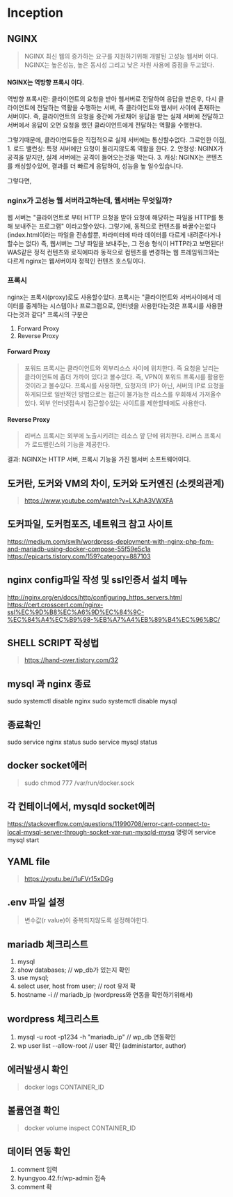 # Inception 


## NGINX
> NGINX 최신 웹의 증가하는 요구를 지원하기위해 개발된 고성능 웹서버 이다.
NGINX는 높은성능, 높은 동시성 그리고 낮은 자원 사용에 중점을 두고있다.

#### NGINX는 역방향 프록시 이다.
역방향 프록시란: 클라이언트의 요청을 받아 웹서버로 전달하여 응답을 받은후, 다시 클라이언트에
전달하는 역활을 수행하는 서버, 즉 클라이언트와 웹서버 사이에 존재하는 서버이다.
즉, 클라이언트의 요청을 중간에 가로채어 응답을 받는 실제 서버에 전달하고 서버에서 응답이 오면
요청을 했던 클라이언트에게 전달하는 역활을 수행한다.

그렇기때문에, 클라이언트들은 직접적으로 실제 서버에는 통신할수없다.
그로인한 이점,
	1. 로드 밸런싱: 특정 서버에만 요청이 몰리지않도록 역활을 한다.
	2. 안정성: NGINX가 공격을 받지만, 실제 서버에는 공격이 들어오는것을 막는다.
	3. 캐싱: NGINX는 콘텐츠를 캐싱할수있어, 결과를 더 빠르게 응답하여, 성능을 높 일수있습니다.

그렇다면,
### nginx가 고성능 웹 서버라고하는데, 웹서버는 무엇일까?
웹 서버는  "클라이언트로 부터 HTTP 요청을 받아 요청에 해당하는 파일을 HTTP를 통해 보내주는 프로그램" 이라고할수있다.
그렇기에, 동적으로 컨텐츠를 바꿀수는없다 (index.html이라는 파일을 전송할뿐, 파라미터에 따라 데이터를 다르게 내려준다거나 할수는 없다)
즉, 웹서버는 그냥 파일을 보내주는, 그 전송 형식이 HTTP라고 보면된다!
WAS같은 정적 컨텐츠와 로직에따라 동적으로 컴텐츠를 변경하는 웹 프레임워크와는 다르게 nginx는 웹서버이자 정적인 컨텐츠 호스팅이다.

### 프록시
nginx는 프록시(proxy)로도 사용할수있다.
프록시는 "클라이언트와 서버사이에서 데이터를 중계하는 시스템이나 프로그램으로, 인터넷을 사용한다는것은 프록시를 사용한다는것과 같다"
프록시의 구분은
1. Forward Proxy
2. Reverse Proxy

#### Forward Proxy
> 포워드 프록시는 클라이언트와 외부리소스 사이에 위치한다. 즉 요청을 날리는 클라이언트에 좀더 가까이 있다고 볼수있다.
즉, VPN이 포워드 프록시를 활용한것이라고 볼수있다. 프록시를 사용하면, 요청자의 IP가 아닌, 서버의 IP로 요청을 하게되므로
일반적인 방법으로는 접근이 불가능한 리소스를 우회해서 가져올수있다.
외부 인터넷접속시 접근할수있는 사이트를 제한할때에도 사용한다.

#### Reverse Proxy
> 리버스 프록시는 외부에 노출시키려는 리소스 앞 단에 위치한다. 
리버스 프록시가 로드밸린스의 기능을 제공한다.

결과: NGINX는 HTTP 서버, 프록시 기능을 가진 웹서버 소프트웨어이다.

## 도커란, 도커와 VM의 차이, 도커와 도커엔진 (소켓의관계)
> https://www.youtube.com/watch?v=LXJhA3VWXFA

## 도커파일, 도커컴포즈, 네트워크 참고 사이트
>
https://medium.com/swlh/wordpress-deployment-with-nginx-php-fpm-and-mariadb-using-docker-compose-55f59e5c1a
https://epicarts.tistory.com/159?category=887103

## nginx config파일 작성 및 ssl인증서 설치 메뉴
>
http://nginx.org/en/docs/http/configuring_https_servers.html
https://cert.crosscert.com/nginx-ssl%EC%9D%B8%EC%A6%9D%EC%84%9C-%EC%84%A4%EC%B9%98-%EB%A7%A4%EB%89%B4%EC%96%BC/

## SHELL SCRIPT 작성법
> https://hand-over.tistory.com/32

## mysql 과 nginx 종료
> 
sudo systemctl disable nginx
sudo systemctl disable mysql

## 종료확인
>
sudo service nginx status
sudo service mysql status

## docker socket에러
> sudo chmod 777 /var/run/docker.sock

## 각 컨테이너에서, mysqld socket에러
> 
https://stackoverflow.com/questions/11990708/error-cant-connect-to-local-mysql-server-through-socket-var-run-mysqld-mysq
명령어 service mysql start

## YAML file 
> https://youtu.be//1uFVr15xDGg

## .env 파일 설정
> 변수값(r value)이 중복되지않도록 설정해야한다.

## mariadb 체크리스트
1. mysql
2. show databases; // wp_db가 있는지 확인
3. use mysql;
4. select user, host from user; // root 유저 확
5. hostname -i // mariadb_ip (wordpress와 연동을 확인하기위해서)

## wordpress 체크리스트
1. mysql -u root -p1234 -h "mariadb_ip" // wp_db 연동확인
2. wp user list --allow-root // user 확인 (administartor, author)

## 에러발생시 확인
> docker logs CONTAINER_ID

## 볼륨연결 확인
> docker volume inspect CONTAINER_ID

## 데이터 연동 확인
> 
1. comment 입력
2. hyungyoo.42.fr/wp-admin 접속
3. comment 확
